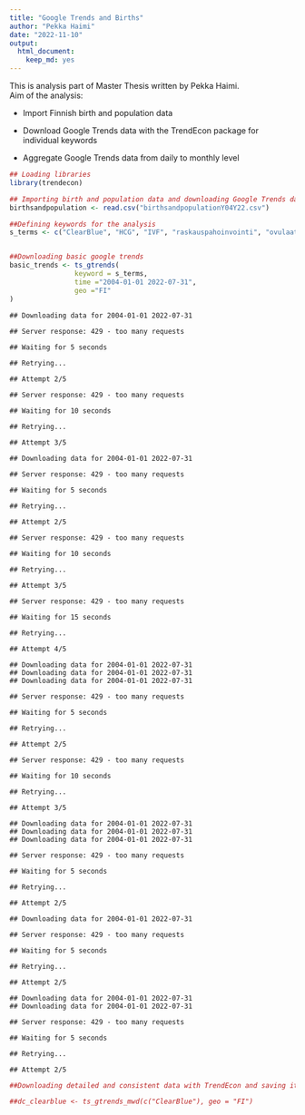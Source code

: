 ```yaml
---
title: "Google Trends and Births"
author: "Pekka Haimi"
date: "2022-11-10"
output: 
  html_document: 
    keep_md: yes
---
```

This is analysis part of Master Thesis written by Pekka Haimi.  
Aim of the analysis:

* Import Finnish birth and population data

+ Download Google Trends data with the TrendEcon package for individual keywords

+ Aggregate Google Trends data from daily to monthly level
 



```r
## Loading libraries
library(trendecon)

## Importing birth and population data and downloading Google Trends data 
birthsandpopulation <- read.csv("birthsandpopulationY04Y22.csv")

##Defining keywords for the analysis
s_terms <- c("ClearBlue", "HCG", "IVF", "raskauspahoinvointi", "ovulaatio", "ovulaatiotesti", "raskaus", "raskaana", "raskaustesti", "synnytys", "ultraääni")


##Downloading basic google trends
basic_trends <- ts_gtrends(
                keyword = s_terms,
                time ="2004-01-01 2022-07-31",
                geo ="FI"
)
```

```
## Downloading data for 2004-01-01 2022-07-31
```

```
## Server response: 429 - too many requests
```

```
## Waiting for 5 seconds
```

```
## Retrying...
```

```
## Attempt 2/5
```

```
## Server response: 429 - too many requests
```

```
## Waiting for 10 seconds
```

```
## Retrying...
```

```
## Attempt 3/5
```

```
## Downloading data for 2004-01-01 2022-07-31
```

```
## Server response: 429 - too many requests
```

```
## Waiting for 5 seconds
```

```
## Retrying...
```

```
## Attempt 2/5
```

```
## Server response: 429 - too many requests
```

```
## Waiting for 10 seconds
```

```
## Retrying...
```

```
## Attempt 3/5
```

```
## Server response: 429 - too many requests
```

```
## Waiting for 15 seconds
```

```
## Retrying...
```

```
## Attempt 4/5
```

```
## Downloading data for 2004-01-01 2022-07-31
## Downloading data for 2004-01-01 2022-07-31
## Downloading data for 2004-01-01 2022-07-31
```

```
## Server response: 429 - too many requests
```

```
## Waiting for 5 seconds
```

```
## Retrying...
```

```
## Attempt 2/5
```

```
## Server response: 429 - too many requests
```

```
## Waiting for 10 seconds
```

```
## Retrying...
```

```
## Attempt 3/5
```

```
## Downloading data for 2004-01-01 2022-07-31
## Downloading data for 2004-01-01 2022-07-31
## Downloading data for 2004-01-01 2022-07-31
```

```
## Server response: 429 - too many requests
```

```
## Waiting for 5 seconds
```

```
## Retrying...
```

```
## Attempt 2/5
```

```
## Downloading data for 2004-01-01 2022-07-31
```

```
## Server response: 429 - too many requests
```

```
## Waiting for 5 seconds
```

```
## Retrying...
```

```
## Attempt 2/5
```

```
## Downloading data for 2004-01-01 2022-07-31
## Downloading data for 2004-01-01 2022-07-31
```

```
## Server response: 429 - too many requests
```

```
## Waiting for 5 seconds
```

```
## Retrying...
```

```
## Attempt 2/5
```

```r
##Downloading detailed and consistent data with TrendEcon and saving it as CSV

##dc_clearblue <- ts_gtrends_mwd(c("ClearBlue"), geo = "FI")
```

